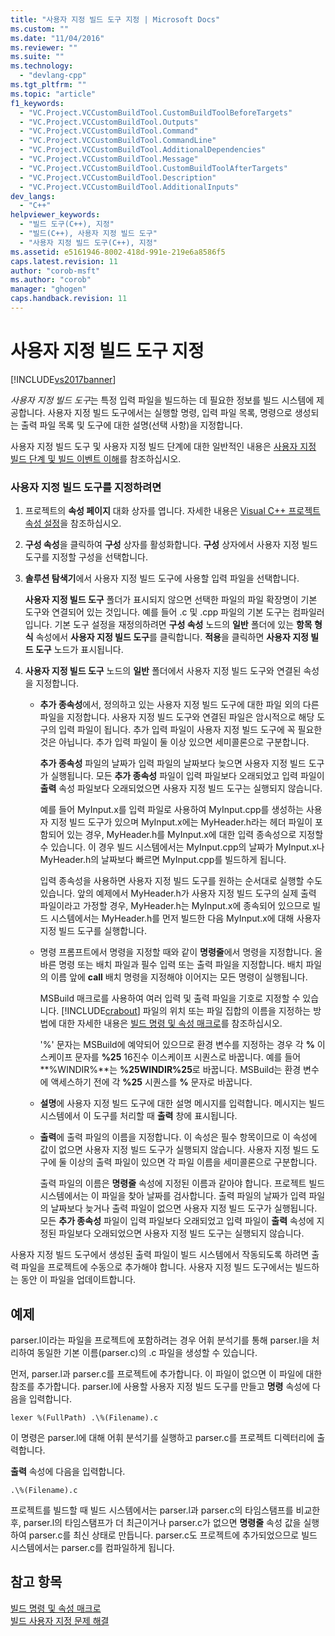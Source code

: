 ```yaml
---
title: "사용자 지정 빌드 도구 지정 | Microsoft Docs"
ms.custom: ""
ms.date: "11/04/2016"
ms.reviewer: ""
ms.suite: ""
ms.technology: 
  - "devlang-cpp"
ms.tgt_pltfrm: ""
ms.topic: "article"
f1_keywords: 
  - "VC.Project.VCCustomBuildTool.CustomBuildToolBeforeTargets"
  - "VC.Project.VCCustomBuildTool.Outputs"
  - "VC.Project.VCCustomBuildTool.Command"
  - "VC.Project.VCCustomBuildTool.CommandLine"
  - "VC.Project.VCCustomBuildTool.AdditionalDependencies"
  - "VC.Project.VCCustomBuildTool.Message"
  - "VC.Project.VCCustomBuildTool.CustomBuildToolAfterTargets"
  - "VC.Project.VCCustomBuildTool.Description"
  - "VC.Project.VCCustomBuildTool.AdditionalInputs"
dev_langs: 
  - "C++"
helpviewer_keywords: 
  - "빌드 도구(C++), 지정"
  - "빌드(C++), 사용자 지정 빌드 도구"
  - "사용자 지정 빌드 도구(C++), 지정"
ms.assetid: e5161946-8002-418d-991e-219e6a8586f5
caps.latest.revision: 11
author: "corob-msft"
ms.author: "corob"
manager: "ghogen"
caps.handback.revision: 11
---
```

# 사용자 지정 빌드 도구 지정
[!INCLUDE[vs2017banner](../assembler/inline/includes/vs2017banner.md)]

*사용자 지정 빌드 도구*는 특정 입력 파일을 빌드하는 데 필요한 정보를 빌드 시스템에 제공합니다.  사용자 지정 빌드 도구에서는 실행할 명령, 입력 파일 목록, 명령으로 생성되는 출력 파일 목록 및 도구에 대한 설명\(선택 사항\)을 지정합니다.  
  
 사용자 지정 빌드 도구 및 사용자 지정 빌드 단계에 대한 일반적인 내용은 [사용자 지정 빌드 단계 및 빌드 이벤트 이해](../ide/understanding-custom-build-steps-and-build-events.md)를 참조하십시오.  
  
### 사용자 지정 빌드 도구를 지정하려면  
  
1.  프로젝트의 **속성 페이지** 대화 상자를 엽니다.  자세한 내용은 [Visual C\+\+ 프로젝트 속성 설정](../ide/working-with-project-properties.md)을 참조하십시오.  
  
2.  **구성 속성**을 클릭하여 **구성** 상자를 활성화합니다.  **구성** 상자에서 사용자 지정 빌드 도구를 지정할 구성을 선택합니다.  
  
3.  **솔루션 탐색기**에서 사용자 지정 빌드 도구에 사용할 입력 파일을 선택합니다.  
  
     **사용자 지정 빌드 도구** 폴더가 표시되지 않으면 선택한 파일의 파일 확장명이 기본 도구와 연결되어 있는 것입니다.  예를 들어 .c 및 .cpp 파일의 기본 도구는 컴파일러입니다.  기본 도구 설정을 재정의하려면 **구성 속성** 노드의 **일반** 폴더에 있는 **항목 형식** 속성에서 **사용자 지정 빌드 도구**를 클릭합니다.  **적용**을 클릭하면 **사용자 지정 빌드 도구** 노드가 표시됩니다.  
  
4.  **사용자 지정 빌드 도구** 노드의 **일반** 폴더에서 사용자 지정 빌드 도구와 연결된 속성을 지정합니다.  
  
    -   **추가 종속성**에서, 정의하고 있는 사용자 지정 빌드 도구에 대한 파일 외의 다른 파일을 지정합니다. 사용자 지정 빌드 도구와 연결된 파일은 암시적으로 해당 도구의 입력 파일이 됩니다.  추가 입력 파일이 사용자 지정 빌드 도구에 꼭 필요한 것은 아닙니다.  추가 입력 파일이 둘 이상 있으면 세미콜론으로 구분합니다.  
  
         **추가 종속성** 파일의 날짜가 입력 파일의 날짜보다 늦으면 사용자 지정 빌드 도구가 실행됩니다.  모든 **추가 종속성** 파일이 입력 파일보다 오래되었고 입력 파일이 **출력** 속성 파일보다 오래되었으면 사용자 지정 빌드 도구는 실행되지 않습니다.  
  
         예를 들어 MyInput.x를 입력 파일로 사용하여 MyInput.cpp를 생성하는 사용자 지정 빌드 도구가 있으며 MyInput.x에는 MyHeader.h라는 헤더 파일이 포함되어 있는 경우,  MyHeader.h를 MyInput.x에 대한 입력 종속성으로 지정할 수 있습니다. 이 경우 빌드 시스템에서는 MyInput.cpp의 날짜가 MyInput.x나 MyHeader.h의 날짜보다 빠르면 MyInput.cpp를 빌드하게 됩니다.  
  
         입력 종속성을 사용하면 사용자 지정 빌드 도구를 원하는 순서대로 실행할 수도 있습니다.  앞의 예제에서 MyHeader.h가 사용자 지정 빌드 도구의 실제 출력 파일이라고 가정할 경우,  MyHeader.h는 MyInput.x에 종속되어 있으므로 빌드 시스템에서는 MyHeader.h를 먼저 빌드한 다음 MyInput.x에 대해 사용자 지정 빌드 도구를 실행합니다.  
  
    -   명령 프롬프트에서 명령을 지정할 때와 같이 **명령줄**에서 명령을 지정합니다.  올바른 명령 또는 배치 파일과 필수 입력 또는 출력 파일을 지정합니다.  배치 파일의 이름 앞에 **call** 배치 명령을 지정해야 이어지는 모든 명령이 실행됩니다.  
  
         MSBuild 매크로를 사용하여 여러 입력 및 출력 파일을 기호로 지정할 수 있습니다.  [!INCLUDE[crabout](../build/reference/includes/crabout_md.md)] 파일의 위치 또는 파일 집합의 이름을 지정하는 방법에 대한 자세한 내용은 [빌드 명령 및 속성 매크로](../ide/common-macros-for-build-commands-and-properties.md)를 참조하십시오.  
  
         '%' 문자는 MSBuild에 예약되어 있으므로 환경 변수를 지정하는 경우 각 **%** 이스케이프 문자를 **%25** 16진수 이스케이프 시퀀스로 바꿉니다.  예를 들어 **%WINDIR%**는 **%25WINDIR%25**로 바꿉니다.  MSBuild는 환경 변수에 액세스하기 전에 각 **%25** 시퀀스를 **%** 문자로 바꿉니다.  
  
    -   **설명**에 사용자 지정 빌드 도구에 대한 설명 메시지를 입력합니다.  메시지는 빌드 시스템에서 이 도구를 처리할 때 **출력** 창에 표시됩니다.  
  
    -   **출력**에 출력 파일의 이름을 지정합니다.  이 속성은 필수 항목이므로 이 속성에 값이 없으면 사용자 지정 빌드 도구가 실행되지 않습니다.  사용자 지정 빌드 도구에 둘 이상의 출력 파일이 있으면 각 파일 이름을 세미콜론으로 구분합니다.  
  
         출력 파일의 이름은 **명령줄** 속성에 지정된 이름과 같아야 합니다.  프로젝트 빌드 시스템에서는 이 파일을 찾아 날짜를 검사합니다.  출력 파일의 날짜가 입력 파일의 날짜보다 늦거나 출력 파일이 없으면 사용자 지정 빌드 도구가 실행됩니다.  모든 **추가 종속성** 파일이 입력 파일보다 오래되었고 입력 파일이 **출력** 속성에 지정된 파일보다 오래되었으면 사용자 지정 빌드 도구는 실행되지 않습니다.  
  
 사용자 지정 빌드 도구에서 생성된 출력 파일이 빌드 시스템에서 작동되도록 하려면 출력 파일을 프로젝트에 수동으로 추가해야 합니다.  사용자 지정 빌드 도구에서는 빌드하는 동안 이 파일을 업데이트합니다.  
  
## 예제  
 parser.l이라는 파일을 프로젝트에 포함하려는 경우  어휘 분석기를 통해 parser.l을 처리하여 동일한 기본 이름\(parser.c\)의 .c 파일을 생성할 수 있습니다.  
  
 먼저, parser.l과 parser.c를 프로젝트에 추가합니다.  이 파일이 없으면 이 파일에 대한 참조를 추가합니다.  parser.l에 사용할 사용자 지정 빌드 도구를 만들고 **명령** 속성에 다음을 입력합니다.  
  
```  
lexer %(FullPath) .\%(Filename).c  
```  
  
 이 명령은 parser.l에 대해 어휘 분석기를 실행하고 parser.c를 프로젝트 디렉터리에 출력합니다.  
  
 **출력** 속성에 다음을 입력합니다.  
  
```  
.\%(Filename).c  
```  
  
 프로젝트를 빌드할 때 빌드 시스템에서는 parser.l과 parser.c의 타임스탬프를 비교한 후,  parser.l의 타임스탬프가 더 최근이거나 parser.c가 없으면 **명령줄** 속성 값을 실행하여 parser.c를 최신 상태로 만듭니다.  parser.c도 프로젝트에 추가되었으므로 빌드 시스템에서는 parser.c를 컴파일하게 됩니다.  
  
## 참고 항목  
 [빌드 명령 및 속성 매크로](../ide/common-macros-for-build-commands-and-properties.md)   
 [빌드 사용자 지정 문제 해결](../ide/troubleshooting-build-customizations.md)